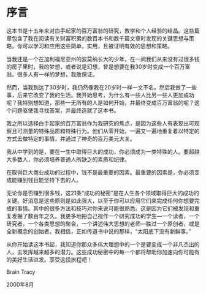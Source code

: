 # 序言

​ 这本书是十五年来对白手起家的百万富翁的研究，教学和个人经验的结晶。这些篇章包含了我在阅读有关财富积累的数百本书和数千篇文章时发现的关键思想与策略。你可以学习和应用这些简单，实用，且被证明有效的思想和策略。

​ 当我还是一个在加利福尼亚州的波莫纳长大的少年，在一间我们从来没有过很多钱的房子里时，我的梦想，或者说是幻想，曾是想要在我30岁时变成一个百万富翁。很多人有一样的梦想，我敢保证。

​ 然而，当我到达了30岁时，我仍然像我在20岁时一样一文不名。然后我做了一些事，后来它改变了我的生活。我开始思考，为什么有一些人比另一些人更加成功呢？我特别想知道，那些一无所有的人是如何开始，并最终变成百万富翁的呢？这个问题驱使我寻找答案，并最终造就了这本书。

​ 我之所以选择白手起家的百万富翁作为我研究的焦点，是因为这些人有表现出可观察且可测量的特殊品质和特殊行为。他们从零开始，一遍又一遍地重复着以特定的方式去做特定的事情，并通过了神奇的百万美元大关。

​ 我从中学到的是，要在一生中取得巨大的成功，你必须成为一类特殊的人。要超越大多数人，你必须培养普通人所缺乏的素质和纪律。

​ 在取得巨大商业成功的过程中，钱不是最重要的因素。最重要的因素是，你必须变成能赚到钱且能坚持下去的人。

​ 无论你是否赚到很多钱，这21条“成功的秘密”是在人生各个领域取得巨大的成功的关键。好消息是这些原则是如此强大，以至于你可以应用它们来完成任何你想要完成的事情。其中的很多方法和技巧对你来说可能很熟悉。这是因为它们被发现和重复发掘了数百年之久。我更多地把自己视作一个研究成功的学生—一个读者，一个研究者，一个各类思想的聚合，一个讲述伟大思想的老师—胜过一个原创者，或是全新概念的创始者。我相信，正如传道书中说的那样，“太阳底下没有新鲜事。”

​ 从你开始读这本书起，我知道你那众多伟大理想中的一个是要变成一个非凡杰出的人，去发挥越来越多的潜力。这些成功秘密中的每一个都将帮助你加速向你可能有的美好生活进发。享受这段旅程吧！

Brain Tracy

2000年8月


